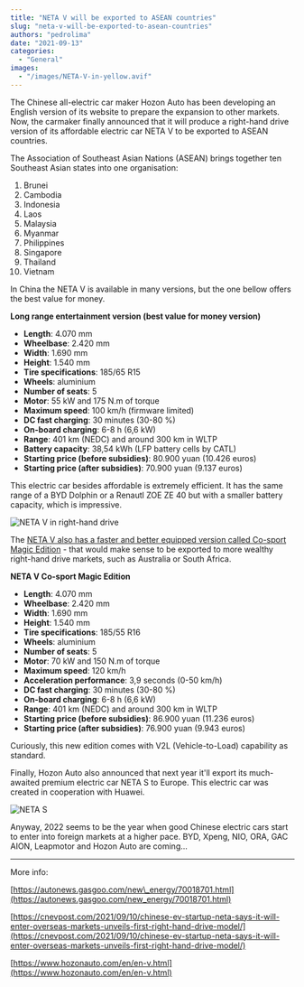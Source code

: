 ```yaml
---
title: "NETA V will be exported to ASEAN countries"
slug: "neta-v-will-be-exported-to-asean-countries"
authors: "pedrolima"
date: "2021-09-13"
categories:
  - "General"
images:
  - "/images/NETA-V-in-yellow.avif"
---
```


The Chinese all-electric car maker Hozon Auto has been developing an English version of its website to prepare the expansion to other markets. Now, the carmaker finally announced that it will produce a right-hand drive version of its affordable electric car NETA V to be exported to ASEAN countries.

The Association of Southeast Asian Nations (ASEAN) brings together ten Southeast Asian states into one organisation:

1. Brunei
2. Cambodia
3. Indonesia
4. Laos
5. Malaysia
6. Myanmar
7. Philippines
8. Singapore
9. Thailand
10. Vietnam

In China the NETA V is available in many versions, but the one bellow offers the best value for money.

**Long range entertainment version (best value for money version)**

- **Length**: 4.070 mm
- **Wheelbase**: 2.420 mm
- **Width**: 1.690 mm
- **Height**: 1.540 mm
- **Tire specifications**: 185/65 R15
- **Wheels**: aluminium
- **Number of seats**: 5
- **Motor**: 55 kW and 175 N.m of torque
- **Maximum speed**: 100 km/h (firmware limited)
- **DC fast charging**: 30 minutes (30-80 %)
- **On-board charging**: 6-8 h (6,6 kW)
- **Range**: 401 km (NEDC) and around 300 km in WLTP
- **Battery capacity**: 38,54 kWh (LFP battery cells by CATL)
- **Starting price (before subsidies)**: 80.900 yuan (10.426 euros)
- **Starting price (after subsidies)**: 70.900 yuan (9.137 euros)

This electric car besides affordable is extremely efficient. It has the same range of a BYD Dolphin or a Renautl ZOE ZE 40 but with a smaller battery capacity, which is impressive.

![NETA V in right-hand drive](images/NETA-V-in-right-hand-drive.avif)

The [NETA V also has a faster and better equipped version called Co-sport Magic Edition](/2021/06/23/neta-v-co-sport-magic-edition-arrives/) - that would make sense to be exported to more wealthy right-hand drive markets, such as Australia or South Africa.

**NETA V Co-sport Magic Edition**

- **Length**: 4.070 mm
- **Wheelbase**: 2.420 mm
- **Width**: 1.690 mm
- **Height**: 1.540 mm
- **Tire specifications**: 185/55 R16
- **Wheels**: aluminium
- **Number of seats**: 5
- **Motor**: 70 kW and 150 N.m of torque
- **Maximum speed**: 120 km/h
- **Acceleration performance**: 3,9 seconds (0-50 km/h)
- **DC fast charging**: 30 minutes (30-80 %)
- **On-board charging**: 6-8 h (6,6 kW)
- **Range**: 401 km (NEDC) and around 300 km in WLTP
- **Starting price (before subsidies)**: 86.900 yuan (11.236 euros)
- **Starting price (after subsidies)**: 76.900 yuan (9.943 euros)

Curiously, this new edition comes with V2L (Vehicle-to-Load) capability as standard.

Finally, Hozon Auto also announced that next year it'll export its much-awaited premium electric car NETA S to Europe. This electric car was created in cooperation with Huawei.

![NETA S](images/NETA-S.avif)

Anyway, 2022 seems to be the year when good Chinese electric cars start to enter into foreign markets at a higher pace. BYD, Xpeng, NIO, ORA, GAC AION, Leapmotor and Hozon Auto are coming...

---

More info:

[https://autonews.gasgoo.com/new\_energy/70018701.html](https://autonews.gasgoo.com/new_energy/70018701.html)

[https://cnevpost.com/2021/09/10/chinese-ev-startup-neta-says-it-will-enter-overseas-markets-unveils-first-right-hand-drive-model/](https://cnevpost.com/2021/09/10/chinese-ev-startup-neta-says-it-will-enter-overseas-markets-unveils-first-right-hand-drive-model/)

[https://www.hozonauto.com/en/en-v.html](https://www.hozonauto.com/en/en-v.html)
